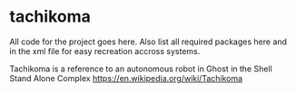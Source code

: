 # tachikoma

All code for the project goes here. Also list all required packages here and in the xml file for easy recreation accross systems.


Tachikoma is a reference to an autonomous robot in Ghost in the Shell Stand Alone Complex https://en.wikipedia.org/wiki/Tachikoma
